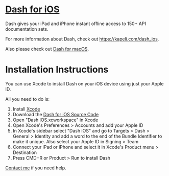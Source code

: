 # [Dash for iOS](https://kapeli.com/dash_ios)

Dash gives your iPad and iPhone instant offline access to 150+ API documentation sets.

For more information about Dash, check out https://kapeli.com/dash_ios.

Also please check out [Dash for macOS](https://kapeli.com/dash).

# Installation Instructions

You can use Xcode to install Dash on your iOS device using just your Apple ID.

All you need to do is:

1. Install [Xcode](https://developer.apple.com/xcode/download/)
1. Download the [Dash for iOS Source Code](https://github.com/Kapeli/Dash-iOS/releases/latest)
1. Open "Dash iOS.xcworkspace" in Xcode
1. Open Xcode's Preferences > Accounts and add your Apple ID
1. In Xcode's sidebar select "Dash iOS" and go to Targets > Dash > General > Identity and add a word to the end of the Bundle Identifier to make it unique. Also select your Apple ID in Signing > Team
1. Connect your iPad or iPhone and select it in Xcode's Product menu > Destination
1. Press CMD+R or Product > Run to install Dash

[Contact me](https://kapeli.com/contact) if you need help.
